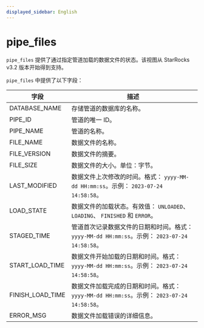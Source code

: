 ```yaml
---
displayed_sidebar: English
---
```


# pipe_files

`pipe_files` 提供了通过指定管道加载的数据文件的状态。该视图从 StarRocks v3.2 版本开始得到支持。

`pipe_files` 中提供了以下字段：

| **字段**        | **描述**                                              |
| ---------------- | ------------------------------------------------------------ |
| DATABASE_NAME    | 存储管道的数据库的名称。        |
| PIPE_ID          | 管道的唯一 ID。                                   |
| PIPE_NAME        | 管道的名称。                                        |
| FILE_NAME        | 数据文件的名称。                                   |
| FILE_VERSION     | 数据文件的摘要。                                 |
| FILE_SIZE        | 数据文件的大小。单位：字节。                      |
| LAST_MODIFIED    | 数据文件上次修改的时间。格式： `yyyy-MM-dd HH:mm:ss`。示例： `2023-07-24 14:58:58`。 |
| LOAD_STATE       | 数据文件的加载状态。有效值： `UNLOADED`、 `LOADING`、 `FINISHED` 和 `ERROR`。 |
| STAGED_TIME      | 管道首次记录数据文件的日期和时间。格式： `yyyy-MM-dd HH:mm:ss`。示例： `2023-07-24 14:58:58`。 |
| START_LOAD_TIME  | 数据文件开始加载的日期和时间。格式： `yyyy-MM-dd HH:mm:ss`。示例： `2023-07-24 14:58:58`。 |
| FINISH_LOAD_TIME | 数据文件加载完成的日期和时间。格式： `yyyy-MM-dd HH:mm:ss`。示例： `2023-07-24 14:58:58`。 |
| ERROR_MSG        | 数据文件加载错误的详细信息。          |

